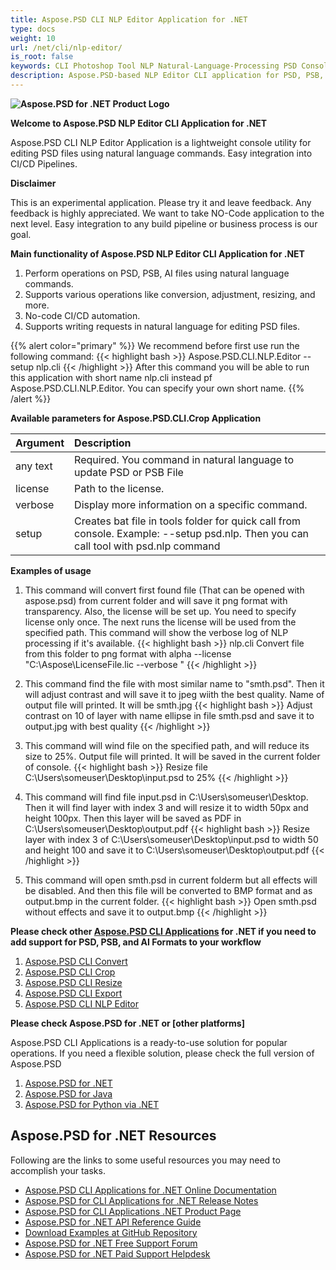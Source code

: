 ```yaml
---
title: Aspose.PSD CLI NLP Editor Application for .NET
type: docs
weight: 10
url: /net/cli/nlp-editor/
is_root: false
keywords: CLI Photoshop Tool NLP Natural-Language-Processing PSD Console C# Library PSD API
description: Aspose.PSD-based NLP Editor CLI application for PSD, PSB, and AI File Formats. No-code CI/CD Automation. Supports natural language processing for editing PSD files. Just write your request in natural language to perform various operations like conversion, adjustment, resizing, and more. It does not require Adobe Photoshop or Adobe Illustrator to be installed and can be run from the console without additional code.
---
```


**![Aspose.PSD for .NET Product Logo](home_1.png)**

**Welcome to Aspose.PSD NLP Editor CLI Application for .NET**

Aspose.PSD CLI NLP Editor Application is a lightweight console utility for editing PSD files using natural language commands. Easy integration into CI/CD Pipelines.

**Disclaimer**

This is an experimental application. Please try it and leave feedback. Any feedback is highly appreciated. We want to take NO-Code application to the next level. Easy integration to any build pipeline or business process is our goal.

**Main functionality of Aspose.PSD NLP Editor CLI Application for .NET**

1. Perform operations on PSD, PSB, AI files using natural language commands.
2. Supports various operations like conversion, adjustment, resizing, and more.
3. No-code CI/CD automation.
4. Supports writing requests in natural language for editing PSD files.

{{% alert color="primary" %}}
We recommend before first use run the following command:
{{< highlight bash >}}
Aspose.PSD.CLI.NLP.Editor --setup nlp.cli
{{< /highlight >}}
After this command you will be able to run this application with short name nlp.cli instead pf Aspose.PSD.CLI.NLP.Editor. You can specify your own short name.
{{% /alert %}}

**Available parameters for Aspose.PSD.CLI.Crop Application**

| **Argument** | **Description**                         |
|:-------------|:----------------------------------------|
| any text     | Required. You command in natural language to update PSD or PSB File      |
| license      | Path to the license.                    |
| verbose      | Display more information on a specific command. |
| setup        | Creates bat file in tools folder for quick call from console. Example: --setup psd.nlp. Then you can call tool with psd.nlp command |

**Examples of usage**

1. This command will convert first found file (That can be opened with aspose.psd) from current folder and will save it png format with transparency. Also, the license will be set up. You need to specify license only once. The next runs the license will be used from the specified path. This command will show the verbose log of NLP processing if it's available. 
{{< highlight bash >}}
  nlp.cli Convert file from this folder to png format with alpha --license "C:\Aspose\LicenseFile.lic --verbose "
{{< /highlight >}}

2. This command find the file with most similar name to "smth.psd". Then it will adjust contrast and will save it to jpeg wiith the best quality. Name of output file will printed. It will be smth.jpg
{{< highlight bash >}}
Adjust contrast on 10 of layer with name ellipse in file smth.psd and save it to output.jpg with best quality
{{< /highlight >}}

3. This command will wind file on the specified path, and will reduce its size to 25%. Output file will printed. It will be saved in the current folder of console.
{{< highlight bash >}}
Resize file C:\Users\someuser\Desktop\input.psd to 25%
{{< /highlight >}}

4. This command will find file input.psd in  C:\Users\someuser\Desktop\. Then it will find layer with index 3 and will resize it to width 50px and height 100px. Then this layer will be saved as PDF in C:\Users\someuser\Desktop\output.pdf
{{< highlight bash >}}
 Resize layer with index 3 of C:\Users\someuser\Desktop\input.psd to width 50 and height 100 and save it to C:\Users\someuser\Desktop\output.pdf
 {{< /highlight >}}

 5. This command will open smth.psd in current folderm but all effects will be disabled. And then this file will be converted to BMP format and as output.bmp in the current folder.
 {{< highlight bash >}}
 Open smth.psd without effects and save it to output.bmp
  {{< /highlight >}}

**Please check other [Aspose.PSD CLI Applications](https://docs.aspose.com/psd/net/cli) for .NET if you need to add support for PSD, PSB, and AI Formats to your workflow**

1. [Aspose.PSD CLI Convert](/psd/net/cli/convert)
2. [Aspose.PSD CLI Crop](/psd/net/cli/crop)
3. [Aspose.PSD CLI Resize](/psd/net/cli/resize)
4. [Aspose.PSD CLI Export](/psd/net/cli/export)
5. [Aspose.PSD CLI NLP Editor](/psd/net/cli/nlp-editor)

**Please check Aspose.PSD for .NET or [other platforms]**

Aspose.PSD CLI Applications is a ready-to-use solution for popular operations. If you need a flexible solution, please check the full version of Aspose.PSD

1. [Aspose.PSD for .NET](https://releases.aspose.com/psd/net/)
2. [Aspose.PSD for Java](https://releases.aspose.com/psd/java/) 
3. [Aspose.PSD for Python via .NET](https://releases.aspose.com/psd/python-net/)

## **Aspose.PSD for .NET Resources**

Following are the links to some useful resources you may need to accomplish your tasks.

- [Aspose.PSD CLI Applications for .NET Online Documentation](/psd/net/cli/conversion)
- [Aspose.PSD for CLI Applications for .NET Release Notes](/psd/net/cli/conversion/release-notes/)
- [Aspose.PSD for CLI Applications .NET Product Page](https://products.aspose.com/psd/net/cli)
- [Aspose.PSD for .NET API Reference Guide](https://reference.aspose.com/net/psd)
- [Download Examples at GitHub Repository](https://github.com/aspose-psd/CLI-Applications)
- [Aspose.PSD for .NET Free Support Forum](https://forum.aspose.com/c/psd)
- [Aspose.PSD for .NET Paid Support Helpdesk](https://helpdesk.aspose.com/)
